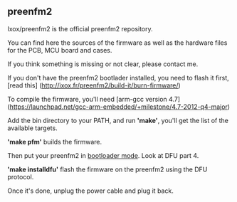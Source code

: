 ## preenfm2

Ixox/preenfm2 is the official preenfm2 repository.

You can find here the sources of the firmware as well as the hardware files for the PCB, MCU board and cases.

If you think something is missing or not clear, please contact me.

If you don't have the preenfm2 bootlader installed, you need to flash it first, [read this] (http://ixox.fr/preenfm2/build-it/burn-firmware/)

To compile the firmware, you'll need [arm-gcc version 4.7] (https://launchpad.net/gcc-arm-embedded/+milestone/4.7-2012-q4-major)

Add the bin directory to your PATH, and run **'make'**, you'll get the list of the available targets.

**'make pfm'** builds the firmware.

Then put your preenfm2 in [bootloader mode](http://ixox.fr/preenfm2/manual/upgrade-firmware/). Look at DFU part 4.

**'make installdfu'** flash the firmware on the preenfm2 using the DFU protocol.

Once it's done, unplug the power cable and plug it back.
